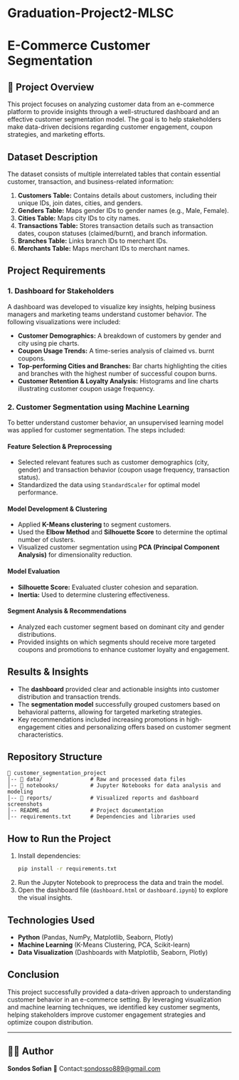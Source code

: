 # Graduation-Project2-MLSC
# E-Commerce Customer Segmentation 

## 📌 Project Overview
This project focuses on analyzing customer data from an e-commerce platform to provide insights through a well-structured dashboard and an effective customer segmentation model. The goal is to help stakeholders make data-driven decisions regarding customer engagement, coupon strategies, and marketing efforts.

## Dataset Description
The dataset consists of multiple interrelated tables that contain essential customer, transaction, and business-related information:

1. **Customers Table:** Contains details about customers, including their unique IDs, join dates, cities, and genders.
2. **Genders Table:** Maps gender IDs to gender names (e.g., Male, Female).
3. **Cities Table:** Maps city IDs to city names.
4. **Transactions Table:** Stores transaction details such as transaction dates, coupon statuses (claimed/burnt), and branch information.
5. **Branches Table:** Links branch IDs to merchant IDs.
6. **Merchants Table:** Maps merchant IDs to merchant names.

## Project Requirements

### 1. Dashboard for Stakeholders
A dashboard was developed to visualize key insights, helping business managers and marketing teams understand customer behavior. The following visualizations were included:

- **Customer Demographics:** A breakdown of customers by gender and city using pie charts.
- **Coupon Usage Trends:** A time-series analysis of claimed vs. burnt coupons.
- **Top-performing Cities and Branches:** Bar charts highlighting the cities and branches with the highest number of successful coupon burns.
- **Customer Retention & Loyalty Analysis:** Histograms and line charts illustrating customer coupon usage frequency.

### 2. Customer Segmentation using Machine Learning
To better understand customer behavior, an unsupervised learning model was applied for customer segmentation. The steps included:

#### **Feature Selection & Preprocessing**
- Selected relevant features such as customer demographics (city, gender) and transaction behavior (coupon usage frequency, transaction status).
- Standardized the data using `StandardScaler` for optimal model performance.

#### **Model Development & Clustering**
- Applied **K-Means clustering** to segment customers.
- Used the **Elbow Method** and **Silhouette Score** to determine the optimal number of clusters.
- Visualized customer segmentation using **PCA (Principal Component Analysis)** for dimensionality reduction.

#### **Model Evaluation**
- **Silhouette Score:** Evaluated cluster cohesion and separation.
- **Inertia:** Used to determine clustering effectiveness.

#### **Segment Analysis & Recommendations**
- Analyzed each customer segment based on dominant city and gender distributions.
- Provided insights on which segments should receive more targeted coupons and promotions to enhance customer loyalty and engagement.

## Results & Insights
- The **dashboard** provided clear and actionable insights into customer distribution and transaction trends.
- The **segmentation model** successfully grouped customers based on behavioral patterns, allowing for targeted marketing strategies.
- Key recommendations included increasing promotions in high-engagement cities and personalizing offers based on customer segment characteristics.

## Repository Structure
```
📂 customer_segmentation_project
│-- 📂 data/               # Raw and processed data files
│-- 📂 notebooks/          # Jupyter Notebooks for data analysis and modeling
│-- 📂 reports/            # Visualized reports and dashboard screenshots
│-- README.md             # Project documentation
│-- requirements.txt      # Dependencies and libraries used
```

## How to Run the Project
1. Install dependencies:
   ```sh
   pip install -r requirements.txt
   ```
2. Run the Jupyter Notebook to preprocess the data and train the model.
3. Open the dashboard file (`dashboard.html` or `dashboard.ipynb`) to explore the visual insights.

## Technologies Used
- **Python** (Pandas, NumPy, Matplotlib, Seaborn, Plotly)
- **Machine Learning** (K-Means Clustering, PCA, Scikit-learn)
- **Data Visualization** (Dashboards with Matplotlib, Seaborn, Plotly)

## Conclusion
This project successfully provided a data-driven approach to understanding customer behavior in an e-commerce setting. By leveraging visualization and machine learning techniques, we identified key customer segments, helping stakeholders improve customer engagement strategies and optimize coupon distribution.

---

## 👨‍💻 Author

**Sondos Sofian**
📧 Contact:sondosso889@gmail.com



